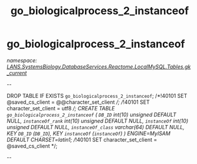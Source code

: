 ﻿---
title: go_biologicalprocess_2_instanceof
---

# go_biologicalprocess_2_instanceof
_namespace: [LANS.SystemsBiology.DatabaseServices.Reactome.LocalMySQL.Tables.gk_current](N-LANS.SystemsBiology.DatabaseServices.Reactome.LocalMySQL.Tables.gk_current.html)_

--
 
 DROP TABLE IF EXISTS `go_biologicalprocess_2_instanceof`;
 /*!40101 SET @saved_cs_client = @@character_set_client */;
 /*!40101 SET character_set_client = utf8 */;
 CREATE TABLE `go_biologicalprocess_2_instanceof` (
 `DB_ID` int(10) unsigned DEFAULT NULL,
 `instanceOf_rank` int(10) unsigned DEFAULT NULL,
 `instanceOf` int(10) unsigned DEFAULT NULL,
 `instanceOf_class` varchar(64) DEFAULT NULL,
 KEY `DB_ID` (`DB_ID`),
 KEY `instanceOf` (`instanceOf`)
 ) ENGINE=MyISAM DEFAULT CHARSET=latin1;
 /*!40101 SET character_set_client = @saved_cs_client */;
 
 --




